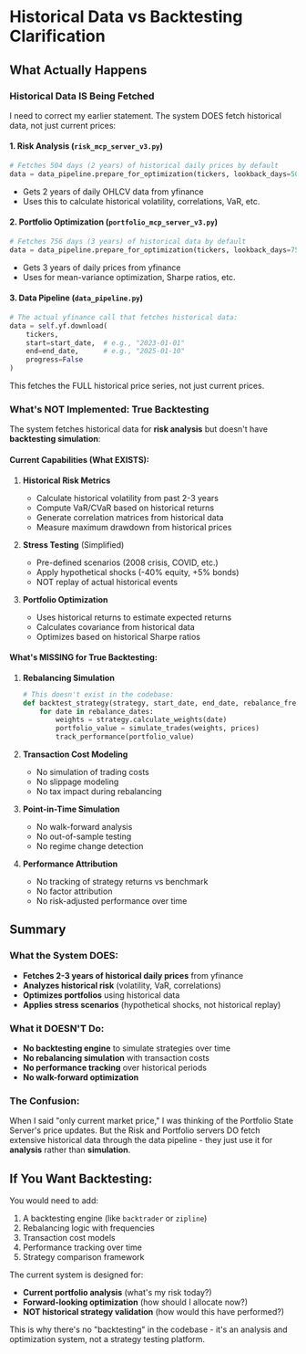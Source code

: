 # Historical Data vs Backtesting Clarification

## What Actually Happens

### Historical Data IS Being Fetched
I need to correct my earlier statement. The system DOES fetch historical data, not just current prices:

#### 1. **Risk Analysis** (`risk_mcp_server_v3.py`)
```python
# Fetches 504 days (2 years) of historical daily prices by default
data = data_pipeline.prepare_for_optimization(tickers, lookback_days=504)
```
- Gets 2 years of daily OHLCV data from yfinance
- Uses this to calculate historical volatility, correlations, VaR, etc.

#### 2. **Portfolio Optimization** (`portfolio_mcp_server_v3.py`)
```python
# Fetches 756 days (3 years) of historical data by default
data = data_pipeline.prepare_for_optimization(tickers, lookback_days=756)
```
- Gets 3 years of daily prices from yfinance
- Uses for mean-variance optimization, Sharpe ratios, etc.

#### 3. **Data Pipeline** (`data_pipeline.py`)
```python
# The actual yfinance call that fetches historical data:
data = self.yf.download(
    tickers,
    start=start_date,  # e.g., "2023-01-01"
    end=end_date,      # e.g., "2025-01-10"
    progress=False
)
```
This fetches the FULL historical price series, not just current prices.

### What's NOT Implemented: True Backtesting

The system fetches historical data for **risk analysis** but doesn't have **backtesting simulation**:

#### Current Capabilities (What EXISTS):
1. **Historical Risk Metrics**
   - Calculate historical volatility from past 2-3 years
   - Compute VaR/CVaR based on historical returns
   - Generate correlation matrices from historical data
   - Measure maximum drawdown from historical prices

2. **Stress Testing** (Simplified)
   - Pre-defined scenarios (2008 crisis, COVID, etc.)
   - Apply hypothetical shocks (-40% equity, +5% bonds)
   - NOT replay of actual historical events

3. **Portfolio Optimization**
   - Uses historical returns to estimate expected returns
   - Calculates covariance from historical data
   - Optimizes based on historical Sharpe ratios

#### What's MISSING for True Backtesting:
1. **Rebalancing Simulation**
   ```python
   # This doesn't exist in the codebase:
   def backtest_strategy(strategy, start_date, end_date, rebalance_freq):
       for date in rebalance_dates:
           weights = strategy.calculate_weights(date)
           portfolio_value = simulate_trades(weights, prices)
           track_performance(portfolio_value)
   ```

2. **Transaction Cost Modeling**
   - No simulation of trading costs
   - No slippage modeling
   - No tax impact during rebalancing

3. **Point-in-Time Simulation**
   - No walk-forward analysis
   - No out-of-sample testing
   - No regime change detection

4. **Performance Attribution**
   - No tracking of strategy returns vs benchmark
   - No factor attribution
   - No risk-adjusted performance over time

## Summary

### What the System DOES:
- **Fetches 2-3 years of historical daily prices** from yfinance
- **Analyzes historical risk** (volatility, VaR, correlations)
- **Optimizes portfolios** using historical data
- **Applies stress scenarios** (hypothetical shocks, not historical replay)

### What it DOESN'T Do:
- **No backtesting engine** to simulate strategies over time
- **No rebalancing simulation** with transaction costs
- **No performance tracking** over historical periods
- **No walk-forward optimization**

### The Confusion:
When I said "only current market price," I was thinking of the Portfolio State Server's price updates. But the Risk and Portfolio servers DO fetch extensive historical data through the data pipeline - they just use it for **analysis** rather than **simulation**.

## If You Want Backtesting:

You would need to add:
1. A backtesting engine (like `backtrader` or `zipline`)
2. Rebalancing logic with frequencies
3. Transaction cost models
4. Performance tracking over time
5. Strategy comparison framework

The current system is designed for:
- **Current portfolio analysis** (what's my risk today?)
- **Forward-looking optimization** (how should I allocate now?)
- **NOT historical strategy validation** (how would this have performed?)

This is why there's no "backtesting" in the codebase - it's an analysis and optimization system, not a strategy testing platform.